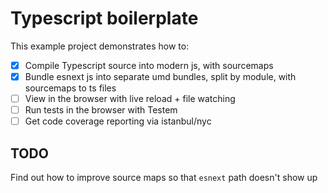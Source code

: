 # Typescript boilerplate

This example project demonstrates how to:

- [x] Compile Typescript source into modern js, with sourcemaps
- [x] Bundle esnext js into separate umd bundles, split by module, with sourcemaps to ts files
- [ ] View in the browser with live reload + file watching
- [ ] Run tests in the browser with Testem
- [ ] Get code coverage reporting via istanbul/nyc

## TODO

Find out how to improve source maps so that `esnext` path doesn't show up